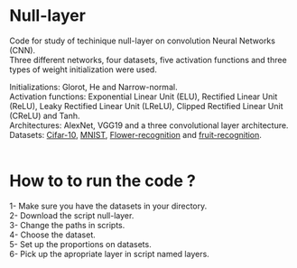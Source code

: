 # Null-layer

Code for study of techinique null-layer on convolution Neural Networks (CNN).<br />
Three different networks, four datasets, five activation functions and three types of weight initialization were used.<br />

Initializations: Glorot, He and Narrow-normal. <br />
Activation functions: Exponential Linear Unit (ELU), Rectified Linear Unit (ReLU), Leaky Rectified Linear Unit (LReLU), Clipped Rectified Linear Unit (CReLU) and Tanh. <br />
Architectures: AlexNet, VGG19 and a three convolutional layer architecture. <br />
Datasets: [Cifar-10](https://www.cs.toronto.edu/~kriz/cifar.html), [MNIST](http://yann.lecun.com/exdb/mnist/), [Flower-recognition](https://www.kaggle.com/alxmamaev/flowers-recognition) and [fruit-recognition](https://www.kaggle.com/sshikamaru/fruit-recognition).<br /><br />


# How to to run the code ?

1- Make sure you have the datasets in your directory. <br />
2- Download the script null-layer.<br />
3- Change the paths in scripts.<br />
4- Choose the dataset.<br />
5- Set up the proportions on datasets.<br />
6- Pick up the apropriate layer in script named layers.<br />

